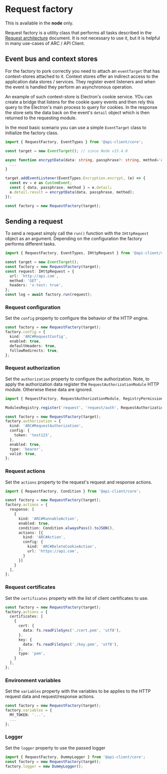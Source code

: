 # Request factory

This is available in the **node** only.

Request factory is a utility class that performs all tasks described in the [Request architecture](request-architecture.md) document. It is not necessary to use it, but it is helpful in many use-cases of ARC / API Client.

## Event bus and context stores

For the factory to pork correctly you need to attach an `eventTarget` that has context-stores attached to it. Context stores offer an indirect access to the application data stores / services. They register event listeners and when the event is handled they perform an asynchronous operation.

An example of such context-store is Electron's cookie service. YOu can create a bridge that listens for the cookie query events and then rely this query to the Electron's main process to query for cookies. In the response the store sets the data back on the event's `detail` object which is then returned to the requesting module.

In the most basic scenario you can use a simple `EventTarget` class to initialize the factory class.

```ts
import { RequestFactory, EventTypes } from '@api-client/core';

const target = new EventTarget(); // since Node v15.4.0

async function encryptData(data: string, passphrase?: string, method='AES'): Promise<string> {
  ...
}

target.addEventListener(EventTypes.Encryption.encrypt, (e) => {
  const ev = e as CustomEvent;
  const { data, passphrase, method } = e.detail;
  e.detail.result = encryptData(data, passphrase, method);
});

const factory = new RequestFactory(target);
```

## Sending a request

To send a request simply call the `run()` function with the `IHttpRequest` object as an argument. Depending on the configuration the factory performs different tasks.

```ts
import { RequestFactory, EventTypes, IHttpRequest } from '@api-client/core';

const target = new EventTarget();
const factory = new RequestFactory(target);
const request: IHttpRequest = {
  url: `http://api.com`,
  method: 'GET',
  headers: 'x-test: true',
};
const log = await factory.run(request);
```

### Request configuration

Set the `config` property to configure the behavior of the HTTP engine.

```ts
const factory = new RequestFactory(target);
factory.config = {
  kind: 'ARC#RequestConfig',
  enabled: true,
  defaultHeaders: true,
  followRedirects: true,
};
```

### Request authorization

Set the `authorization` property to configure the authorization. Note, to apply the authorization data register the `RequestAuthorizationModule` HTTP module. Otherwise these data are ignored.

```ts
import { RequestFactory, RequestAuthorizationModule, RegistryPermission } from '@api-client/core';

ModulesRegistry.register('request', 'request/auth', RequestAuthorizationModule.default, [RegistryPermission.events]);

const factory = new RequestFactory(target);
factory.authorization = {
  kind: 'ARC#RequestAuthorization',
  config: {
    token: 'test123',
  },
  enabled: true,
  type: 'bearer',
  valid: true,
};
```

### Request actions

Set the `actions` property to the request's request and response actions.

```ts
import { RequestFactory, Condition } from '@api-client/core';

const factory = new RequestFactory(target);
factory.actions = {
  response: [
    {
      kind: 'ARC#RunnableAction',
      enabled: true,
      condition: Condition.alwaysPass().toJSON(),
      actions: [{
        kind: 'ARC#Action',
        config: {
          kind: 'ARC#DeleteCookieAction',
          url: 'https://api.com',
        }
      }]
    }
  ],
};
```

### Request certificates

Set the `certificates` property with the list of client certificates to use.

```ts
const factory = new RequestFactory(target);
factory.actions = {
  certificates: [
    {
      cert: {
        data: fs.readFileSync('./cert.pem', 'utf8'),
      },
      key: {
        data: fs.readFileSync('./key.pem', 'utf8'),
      },
      type: 'pem',
    }
  ],
};
```

### Environment variables

Set the `variables` property with the variables to be applies to the HTTP request data and request/response actions.

```ts
const factory = new RequestFactory(target);
factory.variables = {
  MY_TOKEN: '...',
  ...
};
```

### Logger

Set the `logger` property to use the passed logger

```ts
import { RequestFactory, DummyLogger } from '@api-client/core';
const factory = new RequestFactory(target);
factory.logger = new DummyLogger();
```
